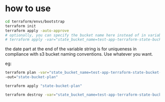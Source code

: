# how to use

```sh
cd terraform/envs/bootstrap
terraform init
terraform apply -auto-approve
# optionally, you can specify the bucket name here instead of in variables.tf  as
# terraform apply -var="state_bucket_name=test-app-terraform-state-bucket-20250907" -auto-approve

```

the date part at the end of the variable string is for uniqueness in compliance with s3 bucket naming conventions. Use whatever you want.

eg:

```sh
terraform plan -var="state_bucket_name=test-app-terraform-state-bucket-20250907" \
-out="state-bucket-plan"

terraform apply "state-bucket-plan"

terraform destroy -var="state_bucket_name=test-app-terraform-state-bucket-20250907"
```
